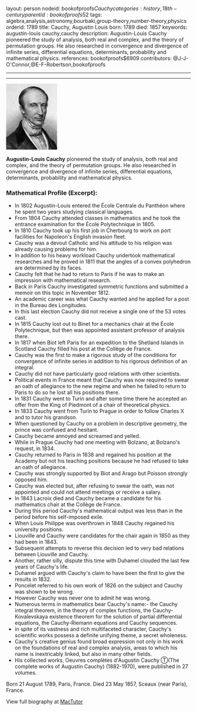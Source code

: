 layout: person
nodeid: bookofproofs$Cauchy
categories: history,18th-century
parentid: bookofproofs$52
tags: algebra,analysis,astronomy,bourbaki,group-theory,number-theory,physics
orderid: 1789
title: Cauchy, Augustin Louis
born: 1789
died: 1857
keywords: augustin-louis cauchy,cauchy
description: Augustin-Louis Cauchy pioneered the study of analysis, both real and complex, and the theory of permutation groups. He also researched in convergence and divergence of infinite series, differential equations, determinants, probability and mathematical physics.
references: bookofproofs$6909
contributors: @J-J-O'Connor,@E-F-Robertson,bookofproofs

---



---

![Cauchy.jpg](https://github.com/bookofproofs/bookofproofs.github.io/blob/main/_sources/_assets/images/portraits/Cauchy.jpg?raw=true)

**Augustin-Louis Cauchy** pioneered the study of analysis, both real and complex, and the theory of permutation groups. He also researched in convergence and divergence of infinite series, differential equations, determinants, probability and mathematical physics.

### Mathematical Profile (Excerpt):
* In 1802 Augustin-Louis entered the École Centrale du Panthéon where he spent two years studying classical languages.
* From 1804 Cauchy attended classes in mathematics and he took the entrance examination for the École Polytechnique in 1805.
* In 1810 Cauchy took up his first job in Cherbourg to work on port facilities for Napoleon's English invasion fleet.
* Cauchy was a devout Catholic and his attitude to his religion was already causing problems for him.
* In addition to his heavy workload Cauchy undertook mathematical researches and he proved in 1811 that the angles of a convex polyhedron are determined by its faces.
* Cauchy felt that he had to return to Paris if he was to make an impression with mathematical research.
* Back in Paris Cauchy investigated symmetric functions and submitted a memoir on this topic in November 1812.
* An academic career was what Cauchy wanted and he applied for a post in the Bureau des Longitudes.
* In this last election Cauchy did not receive a single one of the 53 votes cast.
* In 1815 Cauchy lost out to Binet for a mechanics chair at the École Polytechnique, but then was appointed assistant professor of analysis there.
* In 1817 when Biot left Paris for an expedition to the Shetland Islands in Scotland Cauchy filled his post at the Collège de France.
* Cauchy was the first to make a rigorous study of the conditions for convergence of infinite series in addition to his rigorous definition of an integral.
* Cauchy did not have particularly good relations with other scientists.
* Political events in France meant that Cauchy was now required to swear an oath of allegiance to the new regime and when he failed to return to Paris to do so he lost all his positions there.
* In 1831 Cauchy went to Turin and after some time there he accepted an offer from the King of Piedmont of a chair of theoretical physics.
* In 1833 Cauchy went from Turin to Prague in order to follow Charles X and to tutor his grandson.
* When questioned by Cauchy on a problem in descriptive geometry, the prince was confused and hesitant.
* Cauchy became annoyed and screamed and yelled.
* While in Prague Cauchy had one meeting with Bolzano, at Bolzano's request, in 1834.
* Cauchy returned to Paris in 1838 and regained his position at the Academy but not his teaching positions because he had refused to take an oath of allegiance.
* Cauchy was strongly supported by Biot and Arago but Poisson strongly opposed him.
* Cauchy was elected but, after refusing to swear the oath, was not appointed and could not attend meetings or receive a salary.
* In 1843 Lacroix died and Cauchy became a candidate for his mathematics chair at the Collège de France.
* During this period Cauchy's mathematical output was less than in the period before his self-imposed exile.
* When Louis Philippe was overthrown in 1848 Cauchy regained his university positions.
* Liouville and Cauchy were candidates for the chair again in 1850 as they had been in 1843.
* Subsequent attempts to reverse this decision led to very bad relations between Liouville and Cauchy.
* Another, rather silly, dispute this time with Duhamel clouded the last few years of Cauchy's life.
* Duhamel argued with Cauchy's claim to have been the first to give the results in 1832.
* Poncelet referred to his own work of 1826 on the subject and Cauchy was shown to be wrong.
* However Cauchy was never one to admit he was wrong.
* Numerous terms in mathematics bear Cauchy's name:- the Cauchy integral theorem, in the theory of complex functions, the Cauchy-Kovalevskaya existence theorem for the solution of partial differential equations, the Cauchy-Riemann equations and Cauchy sequences.
* in spite of its vastness and rich multifaceted character, Cauchy's scientific works possess a definite unifying theme, a secret wholeness.
* Cauchy's creative genius found broad expression not only in his work on the foundations of real and complex analysis, areas to which his name is inextricably linked, but also in many other fields.
* His collected works, Oeuvres complètes d'Augustin Cauchy Ⓣ(The complete works of Augustin Cauchy) (1882-1970), were published in 27 volumes.

Born 21 August 1789, Paris, France. Died 23 May 1857, Sceaux (near Paris), France.

View full biography at [MacTutor](https://mathshistory.st-andrews.ac.uk/Biographies/Cauchy/)
